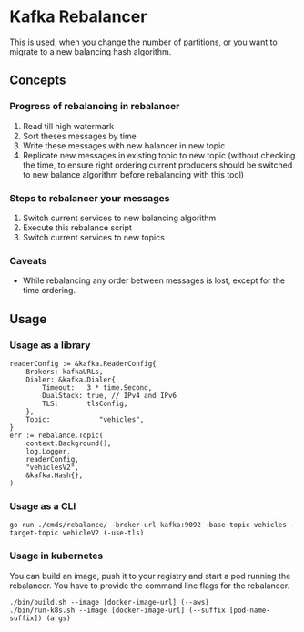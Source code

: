 # Kafka Rebalancer

This is used, when you change the number of partitions, or you want to migrate
to a new balancing hash algorithm.

## Concepts

### Progress of rebalancing in rebalancer

1. Read till high watermark
2. Sort theses messages by time
3. Write these messages with new balancer in new topic
4. Replicate new messages in existing topic to new topic (without checking the
   time, to ensure right ordering current producers should be switched to new
   balance algorithm before rebalancing with this tool)

### Steps to rebalancer your messages

1. Switch current services to new balancing algorithm
2. Execute this rebalance script
3. Switch current services to new topics

### Caveats

- While rebalancing any order between messages is lost, except for the time
ordering.

## Usage

### Usage as a library

``` golang
readerConfig := &kafka.ReaderConfig{
	Brokers: kafkaURLs,
	Dialer: &kafka.Dialer{
		Timeout:   3 * time.Second,
		DualStack: true, // IPv4 and IPv6
		TLS:       tlsConfig,
	},
	Topic:            "vehicles",
}
err := rebalance.Topic(
	context.Background(),
	log.Logger,
	readerConfig,
	"vehiclesV2",
	&kafka.Hash{},
)
```

### Usage as a CLI

```
go run ./cmds/rebalance/ -broker-url kafka:9092 -base-topic vehicles -target-topic vehicleV2 (-use-tls)
```

### Usage in kubernetes

You can build an image, push it to your registry and start a pod running the
rebalancer. You have to provide the command line flags for the rebalancer.

```
./bin/build.sh --image [docker-image-url] (--aws)
./bin/run-k8s.sh --image [docker-image-url] (--suffix [pod-name-suffix]) (args)
```
